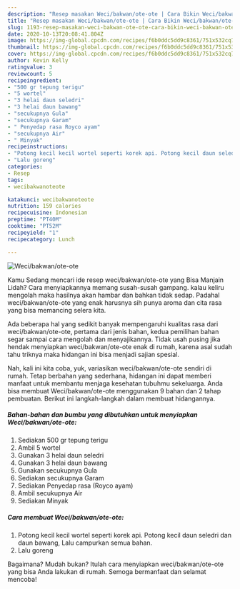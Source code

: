 ```yaml
---
description: "Resep masakan Weci/bakwan/ote-ote | Cara Bikin Weci/bakwan/ote-ote Yang Lezat"
title: "Resep masakan Weci/bakwan/ote-ote | Cara Bikin Weci/bakwan/ote-ote Yang Lezat"
slug: 1193-resep-masakan-weci-bakwan-ote-ote-cara-bikin-weci-bakwan-ote-ote-yang-lezat
date: 2020-10-13T20:08:41.804Z
image: https://img-global.cpcdn.com/recipes/f6b0ddc5dd9c8361/751x532cq70/wecibakwanote-ote-foto-resep-utama.jpg
thumbnail: https://img-global.cpcdn.com/recipes/f6b0ddc5dd9c8361/751x532cq70/wecibakwanote-ote-foto-resep-utama.jpg
cover: https://img-global.cpcdn.com/recipes/f6b0ddc5dd9c8361/751x532cq70/wecibakwanote-ote-foto-resep-utama.jpg
author: Kevin Kelly
ratingvalue: 3
reviewcount: 5
recipeingredient:
- "500 gr tepung terigu"
- "5 wortel"
- "3 helai daun seledri"
- "3 helai daun bawang"
- "secukupnya Gula"
- "secukupnya Garam"
- " Penyedap rasa Royco ayam"
- "secukupnya Air"
- " Minyak"
recipeinstructions:
- "Potong kecil kecil wortel seperti korek api. Potong kecil daun seledri dan daun bawang, Lalu campurkan semua bahan."
- "Lalu goreng"
categories:
- Resep
tags:
- wecibakwanoteote

katakunci: wecibakwanoteote 
nutrition: 159 calories
recipecuisine: Indonesian
preptime: "PT40M"
cooktime: "PT52M"
recipeyield: "1"
recipecategory: Lunch

---
```



![Weci/bakwan/ote-ote](https://img-global.cpcdn.com/recipes/f6b0ddc5dd9c8361/751x532cq70/wecibakwanote-ote-foto-resep-utama.jpg)

Kamu Sedang mencari ide resep weci/bakwan/ote-ote yang Bisa Manjain Lidah? Cara menyiapkannya memang susah-susah gampang. kalau keliru mengolah maka hasilnya akan hambar dan bahkan tidak sedap. Padahal weci/bakwan/ote-ote yang enak harusnya sih punya aroma dan cita rasa yang bisa memancing selera kita.



Ada beberapa hal yang sedikit banyak mempengaruhi kualitas rasa dari weci/bakwan/ote-ote, pertama dari jenis bahan, kedua pemilihan bahan segar sampai cara mengolah dan menyajikannya. Tidak usah pusing jika hendak menyiapkan weci/bakwan/ote-ote enak di rumah, karena asal sudah tahu triknya maka hidangan ini bisa menjadi sajian spesial.


Nah, kali ini kita coba, yuk, variasikan weci/bakwan/ote-ote sendiri di rumah. Tetap berbahan yang sederhana, hidangan ini dapat memberi manfaat untuk membantu menjaga kesehatan tubuhmu sekeluarga. Anda bisa membuat Weci/bakwan/ote-ote menggunakan 9 bahan dan 2 tahap pembuatan. Berikut ini langkah-langkah dalam membuat hidangannya.

<!--inarticleads1-->

##### Bahan-bahan dan bumbu yang dibutuhkan untuk menyiapkan Weci/bakwan/ote-ote:

1. Sediakan 500 gr tepung terigu
1. Ambil 5 wortel
1. Gunakan 3 helai daun seledri
1. Gunakan 3 helai daun bawang
1. Gunakan secukupnya Gula
1. Sediakan secukupnya Garam
1. Sediakan  Penyedap rasa (Royco ayam)
1. Ambil secukupnya Air
1. Sediakan  Minyak




<!--inarticleads2-->

##### Cara membuat Weci/bakwan/ote-ote:

1. Potong kecil kecil wortel seperti korek api. Potong kecil daun seledri dan daun bawang, Lalu campurkan semua bahan.
1. Lalu goreng




Bagaimana? Mudah bukan? Itulah cara menyiapkan weci/bakwan/ote-ote yang bisa Anda lakukan di rumah. Semoga bermanfaat dan selamat mencoba!
